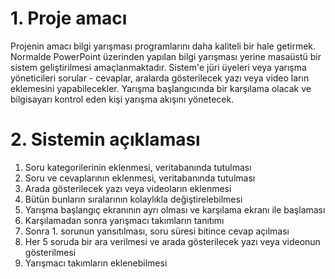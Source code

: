 # 1. Proje amacı
Projenin amacı bilgi yarışması programlarını daha kaliteli bir hale getirmek. Normalde PowerPoint üzerinden yapılan bilgi yarışması yerine masaüstü bir sistem geliştirilmesi amaçlanmaktadır. Sistem'e jüri üyeleri veya yarışma yöneticileri sorular - cevaplar, aralarda gösterilecek yazı veya video ların eklemesini yapabilecekler. Yarışma başlangıcında bir karşılama olacak ve bilgisayarı kontrol eden kişi yarışma akışını yönetecek.
# 2. Sistemin açıklaması
1. Soru kategorilerinin eklenmesi, veritabanında tutulması
2. Soru ve cevaplarının eklenmesi, veritabanında tutulması
3. Arada gösterilecek yazı veya videoların eklenmesi
4. Bütün bunların sıralarının kolaylıkla değiştirelebilmesi
5. Yarışma başlangıç ekranının ayrı olması ve karşılama ekranı ile başlaması
6. Karşılamadan sonra yarışmacı takımların tanıtımı
7. Sonra 1. sorunun yansıtılması, soru süresi bitince cevap açılması
8. Her 5 soruda bir ara verilmesi ve arada gösterilecek yazı veya videonun gösterilmesi
9. Yarışmacı takımların eklenebilmesi

#

